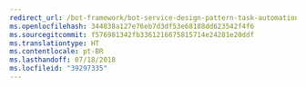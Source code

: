 ```yaml
---
redirect_url: /bot-framework/bot-service-design-pattern-task-automation
ms.openlocfilehash: 344838a127e76eb7d3df53e68188dd623542f4f6
ms.sourcegitcommit: f576981342fb3361216675815714e24281e20ddf
ms.translationtype: HT
ms.contentlocale: pt-BR
ms.lasthandoff: 07/18/2018
ms.locfileid: "39297335"
---
```

